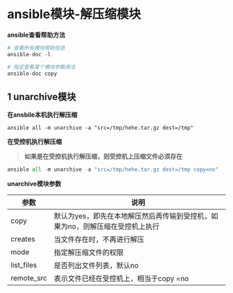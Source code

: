 # ansible模块-解压缩模块

**ansible查看帮助方法**

```python
# 查看所有模块帮助信息
ansible-doc -l   

# 指定查看某个模块参数用法
ansible-doc copy  
```



## 1 unarchive模块

**在ansbile本机执行解压缩**

```shell
ansible all -m unarchive -a "src=/tmp/hehe.tar.gz dest=/tmp"
```



**在受控机执行解压缩**

> **如果是在受控机执行解压缩，则受控机上压缩文件必须存在**

```python
ansible all -m unarchive -a "src=/tmp/hehe.tar.gz dest=/tmp copy=no"
```



**unarchive模块参数**

| 参数       | 说明                                                         |
| ---------- | ------------------------------------------------------------ |
| copy       | 默认为yes，即先在本地解压然后再传输到受控机，如果为no，则解压缩在受控机上执行 |
| creates    | 当文件存在时，不再进行解压                                   |
| mode       | 指定解压缩文件的权限                                         |
| list_files | 是否列出文件列表，默认no                                     |
| remote_src | 表示文件已经在受控机上，相当于copy =no                       |

